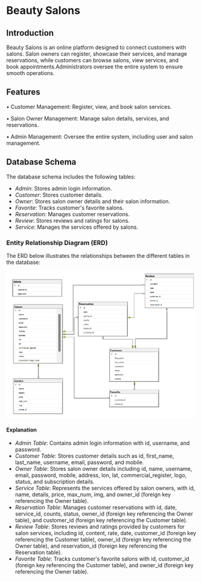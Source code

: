 # Beauty Salons

## Introduction
Beauty Salons  is an online platform designed to connect customers with salons. Salon owners can register, showcase their services, and manage reservations, while customers can browse salons, view services, and book appointments.Administrators oversee the entire system to ensure smooth operations.

## Features 
•	Customer Management: Register, view, and book salon services.

•	Salon Owner Management: Manage salon details, services, and reservations.

•	Admin Management: Oversee the entire system, including user and salon management.


## Database Schema
The database schema includes the following tables:
- *Admin*: Stores admin login information.
- *Customer*: Stores customer details.
- *Owner*: Stores salon owner details and their salon information.
- *Favorite*: Tracks customer's favorite salons.
- *Reservation*: Manages customer reservations.
- *Review*: Stores reviews and ratings for salons.
- *Service*: Manages the services offered by salons.

### Entity Relationship Diagram (ERD)
The ERD below illustrates the relationships between the different tables in the database:

![Database Schema](https://github.com/Areej20025/Beauty_Salons/blob/main/Entity%20Relationship%20Diagram.png)

#### Explanation
- *Admin Table*: Contains admin login information with id, username, and password.
- *Customer Table*: Stores customer details such as id, first_name, last_name, username, email, password, and mobile.
- *Owner Table*: Stores salon owner details including id, name, username, email, password, mobile, address, lon, lat, commercial_register, logo, status, and subscription details.
- *Service Table*: Represents the services offered by salon owners, with id, name, details, price, max_num, img, and owner_id (foreign key referencing the Owner table).
- *Reservation Table*: Manages customer reservations with id, date, service_id, counts, status, owner_id (foreign key referencing the Owner table), and customer_id (foreign key referencing the Customer table).
- *Review Table*: Stores reviews and ratings provided by customers for salon services, including id, content, rate, date, customer_id (foreign key referencing the Customer table), owner_id (foreign key referencing the Owner table), and reservation_id (foreign key referencing the Reservation table).
- *Favorite Table*: Tracks customer's favorite salons with id, customer_id (foreign key referencing the Customer table), and owner_id (foreign key referencing the Owner table).
